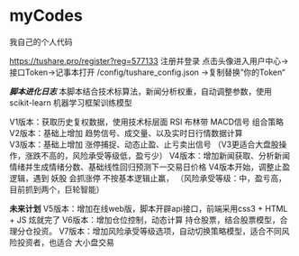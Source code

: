 # myCodes
我自己的个人代码

https://tushare.pro/register?reg=577133
注册并登录
点击头像进入用户中心->接口Token->记事本打开 /config/tushare_config.json ->复制替换”你的Token“

***脚本进化日志***
本脚本结合技术标算法，新闻分析权重，自动调整参数，使用scikit-learn 机器学习框架训练模型

V1版本：获取历史复权数据，使用技术标层面 RSI 布林带 MACD信号 组合策略
V2版本：基础上增加 趋势信号、成交量、以及实时日行情数据计算  
V3版本：基础上增加 涨停捕捉、动态止盈、止亏卖出信号   （V3更适合大盘股操作，涨跌不高的，风险承受等级低，盈亏少）
V4版本：增加新闻获取、分析新闻情绪并生成情绪分数、基础线性回归预测下一交易日价格 
V4版本开始，调整止盈逻辑，遇到 妖股 会抓涨停 不按基本逻辑止赢，
（风险承受等级：中，盈亏高，目前抓到两个，巨轮智能）

****未来计划****
V5版本：增加在线web版，脚本开辟api接口，前端采用css3 + HTML + JS  炫就完了
V6版本：增加仓位控制，动态计算 持仓股票，结合股票模型，合理分仓投资。
V7版本：增加风险承受等级选项，自动切换策略模型，适合不同风险投资者，也适合 大小盘交易
